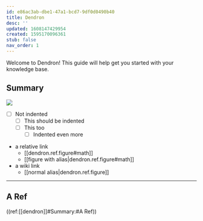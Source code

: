 ```yaml
---
id: e86ac3ab-dbe1-47a1-bcd7-9df0d0490b40
title: Dendron
desc: ''
updated: 1608147429954
created: 1595170096361
stub: false
nav_order: 1
---
```

Welcome to Dendron! This guide will help get you started with your knowledge base.

## Summary
![](/assets/images/2020-12-16-11-37-05.png)

- [ ] Not indented
  - [ ] This should be indented
  - [ ] This too
    - [ ] Indented even more
- a relative link
  - [[dendron.ref.figure#math]]
  - [[figure with alias|dendron.ref.figure#math]]
- a wiki link
  - [[normal alias|dendron.ref.figure]]

* * *

## A Ref

((ref:[[dendron]]#Summary:#A Ref))
